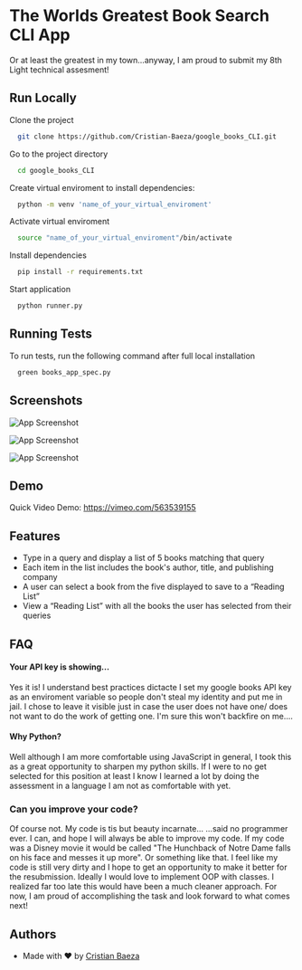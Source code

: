
# The Worlds Greatest Book Search CLI App

Or at least the greatest in my town...anyway, I am proud to submit my 8th Light technical assesment!
 


## Run Locally

Clone the project

```bash
  git clone https://github.com/Cristian-Baeza/google_books_CLI.git
```

Go to the project directory

```bash
  cd google_books_CLI
```

Create virtual enviroment to install dependencies:

```bash
  python -m venv 'name_of_your_virtual_enviroment'
```

Activate virtual enviroment

```bash
  source "name_of_your_virtual_enviroment"/bin/activate
```

Install dependencies

```bash
  pip install -r requirements.txt
```

Start application

```bash
  python runner.py
```

  
## Running Tests

To run tests, run the following command after full local installation

```bash
  green books_app_spec.py
```

  
## Screenshots

![App Screenshot](https://ik.imagekit.io/0jty0e7po/Screen_Shot_2021-06-15_at_11.04.03_PM_6LKPWi2kb.png)

![App Screenshot](https://ik.imagekit.io/0jty0e7po/Screen_Shot_2021-06-15_at_11.04.48_PM_SWptWAGjS.png)

![App Screenshot](https://ik.imagekit.io/0jty0e7po/Screen_Shot_2021-06-15_at_11.05.13_PM_OiMKqvZae.png)

  
## Demo

Quick Video Demo: https://vimeo.com/563539155

  
## Features
- Type in a query and display a list of 5 books matching that query
- Each item in the list includes the book's author, title, and publishing company
- A user can select a book from the five displayed to save to a “Reading List”
- View a “Reading List” with all the books the user has selected from their queries

  
## FAQ

#### Your API key is showing...

Yes it is! I understand best practices dictacte I set my google books API key as an enviroment
 variable so people don't steal my identity and put me in jail. I chose to leave it visible just
 in case the user does not have one/ does not want to do the work of getting one. I'm sure this won't 
 backfire on me....

#### Why Python?

Well although I am more comfortable using JavaScript in general, I took this as a great opportunity to
sharpen my python skills. If I were to no get selected for this position at least I know I learned 
a lot by doing the assessment in a language I am not as comfortable with yet. 

### Can you improve your code? 

Of course not. My code is tis but beauty incarnate...
...said no programmer ever. I can, and hope I will always be able to improve my code. If my code
was a Disney movie it would be called "The Hunchback of Notre Dame falls on his face and messes it up more".
Or something like that. I feel like my code is still very dirty and I hope to get an opportunity to make it better
for the resubmission. Ideally I would love to implement OOP with classes. I realized far too late this would have
been a much cleaner approach. For now, I am proud of accomplishing the task and look forward to what comes next! 

  
## Authors

- Made with ❤️     by [Cristian Baeza](https://www.github.com/Cristian-Baeza)
